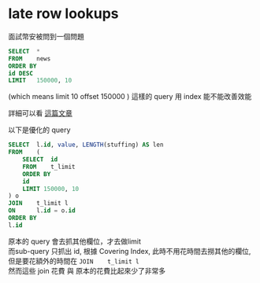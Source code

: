 # late row lookups
面試幣安被問到一個問題
```sql
SELECT  *
FROM    news
ORDER BY
id DESC
LIMIT   150000, 10 
```
(which means limit 10 offset 150000 )
這樣的 query 用 index 能不能改善效能

詳細可以看 [這篇文章](https://explainextended.com/2009/10/23/mysql-order-by-limit-performance-late-row-lookups/)


以下是優化的 query
```sql
SELECT  l.id, value, LENGTH(stuffing) AS len
FROM    (
	SELECT  id
	FROM    t_limit
	ORDER BY
	id
	LIMIT 150000, 10
) o
JOIN    t_limit l
ON      l.id = o.id
ORDER BY
l.id
```
原本的 query 會去抓其他欄位，才去做limit    
而sub-query 只抓出 id, 根據 Covering Index, 此時不用花時間去撈其他的欄位,   
但是要花額外的時間在 `JOIN    t_limit l`  
然而這些 join 花費 與 原本的花費比起來少了非常多
